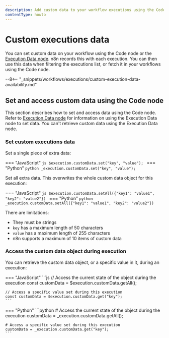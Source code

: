 ```yaml
---
description: Add custom data to your workflow executions using the Code node. You can then filter executions by this data.
contentType: howto
---
```


# Custom executions data

You can set custom data on your workflow using the Code node or the [Execution Data node](/integrations/builtin/core-nodes/n8n-nodes-base.executiondata/). n8n records this with each execution. You can then use this data when filtering the executions list, or fetch it in your workflows using the Code node.

--8<-- "_snippets/workflows/executions/custom-execution-data-availability.md"

## Set and access custom data using the Code node

This section describes how to set and access data using the Code node. Refer to [Execution Data node](/integrations/builtin/core-nodes/n8n-nodes-base.executiondata/) for information on using the Execution Data node to set data. You can't retrieve custom data using the Execution Data node.

### Set custom executions data

Set a single piece of extra data:

=== "JavaScript"
	```js
	$execution.customData.set("key", "value");
	```
=== "Python"
	```python
	_execution.customData.set("key", "value");
	```

Set all extra data. This overwrites the whole custom data object for this execution:

=== "JavaScript"
	```js
	$execution.customData.setAll({"key1": "value1", "key2": "value2"})
	```
=== "Python"
	```python
	_execution.customData.setAll({"key1": "value1", "key2": "value2"})
	```

There are limitations:

* They must be strings
* `key` has a maximum length of 50 characters
* `value` has a maximum length of 255 characters
* n8n supports a maximum of 10 items of custom data

### Access the custom data object during execution

You can retrieve the custom data object, or a specific value in it, during an execution:

<!-- vale off -->
=== "JavaScript"
	```js
	// Access the current state of the object during the execution
	const customData = $execution.customData.getAll();

	// Access a specific value set during this execution
	const customData = $execution.customData.get("key");
	```
=== "Python"
	```python
	# Access the current state of the object during the execution
	customData = _execution.customData.getAll();

	# Access a specific value set during this execution
	customData = _execution.customData.get("key");
	```
<!-- vale on -->

